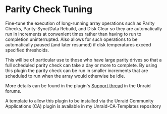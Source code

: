 # Parity Check Tuning  

Fine-tune the execution of long-running array operations such as Parity Checks, Parity-Sync/Data Rebuild, and Disk Clear so they are automatically run in increments at convenient times rather than having to run to completion uninterrupted.  Also allows for such operations to be automatically paused (and later resumed) if disk temperatures exceed specified thresholds.

This will be of particular use to those who have large parity drives so that a full scheduled parity check can take a day or more to complete.   By using this plugin the parity check can be run in smaller increments that are scheduled to run when the array would otherwise be idle.

More details can be found in the plugin's [Support thread](https://forums.unraid.net/topic/78394-plugin-parity-check-tuning/) in the Unraid forums.

A template to allow this plugin to be installed via the Unraid Community Applications (CA) plugin is available in my Unraid-CA-Templates repository
